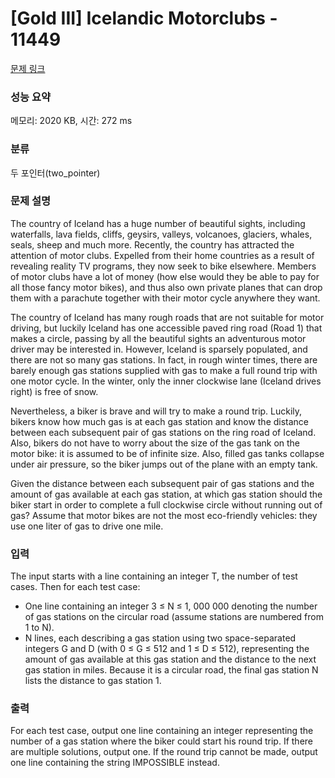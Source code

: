 # [Gold III] Icelandic Motorclubs - 11449 

[문제 링크](https://www.acmicpc.net/problem/11449) 

### 성능 요약

메모리: 2020 KB, 시간: 272 ms

### 분류

두 포인터(two_pointer)

### 문제 설명

<p>The country of Iceland has a huge number of beautiful sights, including waterfalls, lava fields, cliffs, geysirs, valleys, volcanoes, glaciers, whales, seals, sheep and much more. Recently, the country has attracted the attention of motor clubs. Expelled from their home countries as a result of revealing reality TV programs, they now seek to bike elsewhere. Members of motor clubs have a lot of money (how else would they be able to pay for all those fancy motor bikes), and thus also own private planes that can drop them with a parachute together with their motor cycle anywhere they want.</p>

<p>The country of Iceland has many rough roads that are not suitable for motor driving, but luckily Iceland has one accessible paved ring road (Road 1) that makes a circle, passing by all the beautiful sights an adventurous motor driver may be interested in. However, Iceland is sparsely populated, and there are not so many gas stations. In fact, in rough winter times, there are barely enough gas stations supplied with gas to make a full round trip with one motor cycle. In the winter, only the inner clockwise lane (Iceland drives right) is free of snow.</p>

<p>Nevertheless, a biker is brave and will try to make a round trip. Luckily, bikers know how much gas is at each gas station and know the distance between each subsequent pair of gas stations on the ring road of Iceland. Also, bikers do not have to worry about the size of the gas tank on the motor bike: it is assumed to be of infinite size. Also, filled gas tanks collapse under air pressure, so the biker jumps out of the plane with an empty tank.</p>

<p>Given the distance between each subsequent pair of gas stations and the amount of gas available at each gas station, at which gas station should the biker start in order to complete a full clockwise circle without running out of gas? Assume that motor bikes are not the most eco-friendly vehicles: they use one liter of gas to drive one mile.</p>

### 입력 

 <p>The input starts with a line containing an integer T, the number of test cases. Then for each test case:</p>

<ul>
	<li>One line containing an integer 3 ≤ N ≤ 1, 000 000 denoting the number of gas stations on the circular road (assume stations are numbered from 1 to N).</li>
	<li>N lines, each describing a gas station using two space-separated integers G and D (with 0 ≤ G ≤ 512 and 1 ≤ D ≤ 512), representing the amount of gas available at this gas station and the distance to the next gas station in miles. Because it is a circular road, the final gas station N lists the distance to gas station 1.</li>
</ul>

### 출력 

 <p>For each test case, output one line containing an integer representing the number of a gas station where the biker could start his round trip. If there are multiple solutions, output one. If the round trip cannot be made, output one line containing the string IMPOSSIBLE instead.</p>

